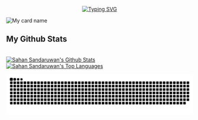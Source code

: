 <p align="center">
    <a href="https://git.io/J0hKr">
        <img
        src="https://readme-typing-svg.herokuapp.com?color=F70027&center=true&vCenter=true&multiline=true&width=500&height=70&lines=Welcome+Sahan+Sandaruwan+Github+Profile."
            alt="Typing SVG"
        />
    </a>
</p>

![My card name](https://cardivo.vercel.app/api?name=Sahan%20Sandaruwan&description=Hi,%20i%27m%20a%20%20%20simple%20developer%20Nice%20to%20meet%20you%20%F0%9F%91%8B&image=https://avatars.githubusercontent.com/u/84913793?v=4&backgroundColor=%23ecf0f1&github=sahansandaruwan&pattern=leaf&colorPattern=%23eaeaea)
</p>

## My Github Stats

  <br/>
    <a href="https://github.com/MRwolfia/-github-readme-stats/tree/main"><img alt="Sahan Sandaruwan's Github Stats" src="https://github-readme-stats.vercel.app/api?username=sahansandaruwan&show_icons=true&count_private=true&theme=react&hide_border=true&bg_color=0D1117" /></a>
  <a href="https://github.com/sahansandaruwan/-github-readme-stats/tree/main"><img alt="Sahan Sandaruwan's Top Languages" src="https://github-readme-stats.vercel.app/api/top-langs/?username=sahansandaruwan&langs_count=8&count_private=true&layout=compact&theme=react&hide_border=true&bg_color=0D1117" /></a>
  <br/>


<div align="center">

 [![Run on Repl.it](https://github.com/Platane/snk/raw/output/github-contribution-grid-snake.svg)](https://github/MRwolfia)
 
 <div align="left">



<!---
MRwolfia/MRwolfia is a ✨ special ✨ repository because its `README.md` (this file) appears on your GitHub profile.
You can click the Preview link to take a look at your changes.
--->
